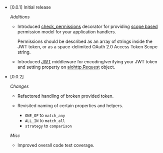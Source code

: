 - [0.0.1] Initial release

    *Additions*

    * Introduced [check_permissions](https://github.com/hzlmn/aiohttp-jwt/blob/master/aiohttp_jwt/decorators.py#L22-L48) decorator for providing [scope based](https://tools.ietf.org/html/rfc6749#section-3.3) permission model for your application handlers.
    
      Permissions should be described as an array of strings inside the JWT token, or as a space-delimited OAuth 2.0 Access Token Scope string.

    * Introduced [JWT](https://jwt.io/) middleware for encoding/verifying your JWT token and setting property on [aiohttp.Request](https://docs.aiohttp.org/en/stable/web_reference.html#request-and-base-request) object.

- [0.0.2]

  *Changes*

  * Refactored handling of broken provided token.

  * Revisited naming of certain properties and helpers.

    - `ONE_OF` to `match_any`
    - `ALL_IN` to `match_all`
    - `strategy` to `comparison`

  *Misc*

  * Improved overall code test coverage.
